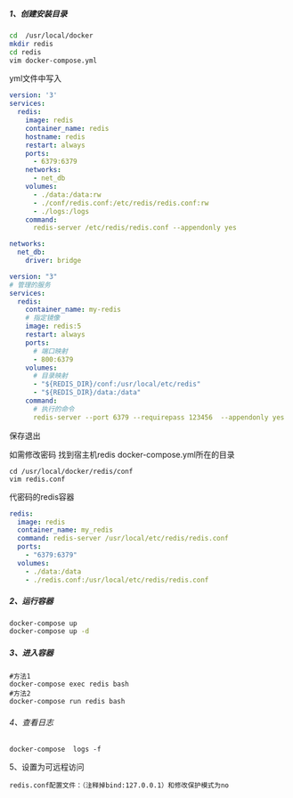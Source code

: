 ##### 1、创建安装目录

```bash
cd  /usr/local/docker
mkdir redis
cd redis
vim docker-compose.yml
```

yml文件中写入

```yaml
version: '3'
services:
  redis:
    image: redis
    container_name: redis
    hostname: redis
    restart: always
    ports:
      - 6379:6379
    networks:
      - net_db
    volumes:
      - ./data:/data:rw
      - ./conf/redis.conf:/etc/redis/redis.conf:rw
      - ./logs:/logs
    command:
      redis-server /etc/redis/redis.conf --appendonly yes

networks:
  net_db:
    driver: bridge
```

```yaml
version: "3"
# 管理的服务
services:
  redis:
    container_name: my-redis
    # 指定镜像
    image: redis:5
    restart: always
    ports:
      # 端口映射
      - 800:6379
    volumes:
      # 目录映射
      - "${REDIS_DIR}/conf:/usr/local/etc/redis"
      - "${REDIS_DIR}/data:/data"
    command:
      # 执行的命令
      redis-server --port 6379 --requirepass 123456  --appendonly yes
```

保存退出

如需修改密码 找到宿主机redis docker-compose.yml所在的目录

```
cd /usr/local/docker/redis/conf
vim redis.conf
```

代密码的redis容器

```yaml
redis:
  image: redis
  container_name: my_redis
  command: redis-server /usr/local/etc/redis/redis.conf
  ports:
    - "6379:6379"
  volumes:
    - ./data:/data
    - ./redis.conf:/usr/local/etc/redis/redis.conf
```



##### 2、运行容器

```bash
docker-compose up 
docker-compose up -d
```

##### 3、进入容器

```
#方法1
docker-compose exec redis bash
#方法2
docker-compose run redis bash
```

###### 4、查看日志

```
docker-compose  logs -f
```

5、设置为可远程访问

```
redis.conf配置文件：（注释掉bind:127.0.0.1）和修改保护模式为no


```

